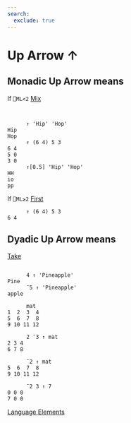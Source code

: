 ```yaml
---
search:
  exclude: true
---
```






<h1 class="heading"><span class="name">Up Arrow</span> <span class="command">↑</span></h1>


## Monadic Up Arrow means


If `⎕ML<2` [Mix](../primitive-functions/mix.md)
```apl


      ↑ 'Hip' 'Hop'
Hip
Hop
      ↑ (6 4) 5 3
6 4
5 0
3 0
      ↑[0.5] 'Hip' 'Hop'
HH
io
pp
```


If `⎕ML≥2` [First](../primitive-functions/disclose.md)
```apl
      ↑ (6 4) 5 3
6 4

```

## Dyadic Up Arrow means


[Take
      ](../primitive-functions/take.md)
```apl

      4 ↑ 'Pineapple'
Pine
      ¯5 ↑ 'Pineapple'
apple

      mat
1  2  3  4
5  6  7  8
9 10 11 12
      
      2 ¯3 ↑ mat
2 3 4
6 7 8

      ¯2 ↑ mat
5  6  7  8
9 10 11 12

      ¯2 3 ↑ 7
0 0 0
7 0 0

```


[Language Elements](./language-elements.md)


